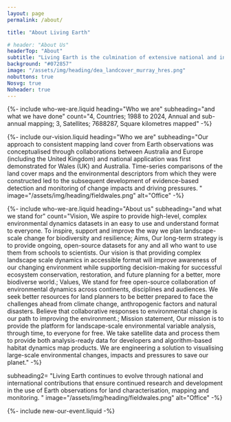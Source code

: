 ```yaml
---
layout: page
permalink: /about/

title: "About Living Earth"

# header: "About Us"
headerTop: "About"
subtitle: "Living Earth is the culmination of extensive national and international collaborations between universities, research organisations, governments, space agencies, businesses and the public.; Vision and Mission; Who we are; Meet our team; Contributing organisations; Further information"
background: "#072857"
image: "/assets/img/heading/dea_landcover_murray_hres.png"
nobuttons: true
Nosvg: true
Noheader: true
---
```


{%-
include who-we-are.liquid
heading="Who we are"
subheading="and what we have done"
count="4, Countries; 1988 to 2024, Annual and sub-annual mapping; 3, Satellites; 7688287, Square kilometres mapped"
-%}

{%-
include our-vision.liquid
heading="Who we are"
subheading="Our approach to consistent mapping land cover from Earth observations was conceptualised through collaborations between Australia and Europe (including the United Kingdom) and national application was first demonstrated for Wales (UK) and Australia. Time-series comparisons of the land cover maps and the environmental descriptors from which they were constructed led to the subsequent development of evidence-based detection and monitoring of change impacts and driving pressures. "
image="/assets/img/heading/fieldwales.png" alt="Office"
-%}

{%-
include who-we-are.liquid
heading="About us"
subheading="and what we stand for"
count="Vision, We aspire to provide high-level, complex environmental dynamics datasets in an easy to use and understand format to everyone. To inspire, support and improve the way we plan landscape-scale change for biodiversity and resilience; Aims, Our long-term strategy is to provide ongoing, open-source datasets for any and all who want to use them from schools to scientists. Our vision is that providing complex landscape scale dynamics in accessible format will improve awareness of our changing environment while supporting decision-making for successful ecosystem conservation, restoration, and future planning for a better, more biodiverse world.; Values, We stand for free open-source collaboration of environmental dynamics across continents, disciplines and audiences. We seek better resources for land planners to be better prepared to face the challenges ahead from climate change, anthropogenic factors and natural disasters. Believe that collaborative responses to environmental change is our path to improving the environment.; Mission statement, Our mission is to provide the platform for landscape-scale environmental variable analysis, through time, to everyone for free. We take satellite data and process them to provide both analysis-ready data for developers and algorithm-based habitat dynamics map products. We are engineering a solution to visualising large-scale environmental changes, impacts and pressures to save our planet."
-%}

subheading2= "Living Earth continues to evolve through national and international contributions that ensure continued research and development in the use of Earth observations for land characterisation, mapping and monitoring. "
image="/assets/img/heading/fieldwales.png" alt="Office"
-%}

{%-
include new-our-event.liquid
-%}


